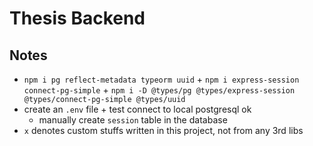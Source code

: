 # Thesis Backend

## Notes

- `npm i pg reflect-metadata typeorm uuid` + `npm i express-session connect-pg-simple` + `npm i -D @types/pg @types/express-session @types/connect-pg-simple @types/uuid`
- create an `.env` file + test connect to local postgresql ok
  - manually create `session` table in the database
- `x` denotes custom stuffs written in this project, not from any 3rd libs
